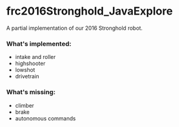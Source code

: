 # frc2016Stronghold_JavaExplore

A partial implementation of our 2016 Stronghold robot.  

### What's implemented:
* intake and roller
* highshooter
* lowshot
* drivetrain

### What's missing:
* climber
* brake
* autonomous commands
